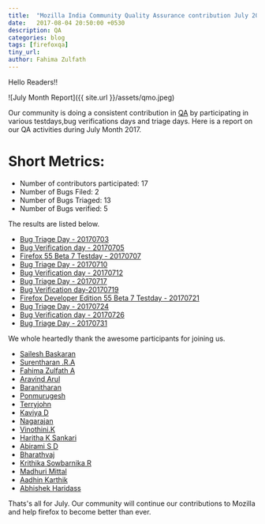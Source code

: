 ```yaml
---
title:  "Mozilla India Community Quality Assurance contribution July 2017"
date:   2017-08-04 20:50:00 +0530
description: QA
categories: blog
tags: [firefoxqa]
tiny_url:
author: Fahima Zulfath
---
```


Hello Readers!!

![July Month Report]({{ site.url }}/assets/qmo.jpeg)

Our community is doing a consistent contribution in [QA](http://quality.mozilla.org/) by participating in various testdays,bug verifications days and triage days. Here is a report on our QA activities during July Month 2017.

Short Metrics:
=============
- Number of contributors participated: 17
- Number of Bugs Filed: 2
- Number of Bugs Triaged: 13
- Number of Bugs verified: 5



The results are listed below.

- [Bug Triage Day - 20170703](https://public.etherpad-mozilla.org/p/MozillaIN_QA_Bug_Triage_Day_20170703)
- [Bug Verification day - 20170705](https://public.etherpad-mozilla.org/p/MozillaIN_QA_Bug_Verification_Day_20170705)
- [Firefox 55 Beta 7 Testday - 20170707](https://public.etherpad-mozilla.org/p/MozillaIN_QA_Firefox_55_Beta_7_Testday)
- [Bug Triage Day - 20170710](https://public.etherpad-mozilla.org/p/MozillaIN_QA_Bug_Triage_Day_20170710)
- [Bug Verification day - 20170712](https://public.etherpad-mozilla.org/p/MozillaIN_QA_Bug_Verification_Day_20170712)
- [Bug Triage Day - 20170717](https://public.etherpad-mozilla.org/p/MozillaIN_QA_Bug_Triage_Day_20170717)
- [Bug Verification day-20170719](https://public.etherpad-mozilla.org/p/MozillaIN_QA_Bug_Verification_Day_20170719)
- [Firefox Developer Edition 55 Beta 7 Testday - 20170721](https://public.etherpad-mozilla.org/p/MozillaIN_QA_Firefox_55_Beta_4_Testday)
- [Bug Triage Day - 20170724](https://public.etherpad-mozilla.org/p/MozillaIN_QA_Bug_Triage_Day_20170724)
- [Bug Verification day - 20170726](https://public.etherpad-mozilla.org/p/MozillaIN_QA_Bug_Verification_Day_20170726)
- [Bug Triage Day - 20170731](https://public.etherpad-mozilla.org/p/MozillaIN_QA_Bug_Triage_Day_20170731)


We whole heartedly thank the awesome participants for joining us.

- [Sailesh Baskaran](https://twitter.com/saileshbaskar1)
- [Surentharan .R.A](https://twitter.com/surentharan7)
- [Fahima Zulfath A](https://twitter.com/FahimaZulfath)
- [Aravind Arul](https://twitter.com/)
- [Baranitharan](https://twitter.com/baranicool)
- [Ponmurugesh](https://twitter.com/)
- [Terryjohn](https://twitter.com/)
- [Kaviya D](https://twitter.com/)
- [Nagarajan ](https://twitter.com/nagarajnaidu921)
- [Vinothini.K](https://twitter.com/vinosri99)
- [Haritha K Sankari](https://twitter.com/)
- [Abirami S D](https://twitter.com/)
- [Bharathvaj](https://twitter.com/)
- [Krithika Sowbarnika R](https://twitter.com/)
- [Madhuri Mittal](https://twitter.com/)
- [Aadhin Karthik](https://twitter.com/)
- [Abhishek Haridass](https://twitter.com/)




Thats's all for July. 
Our community will continue our contributions to Mozilla and help firefox to become better than ever.
